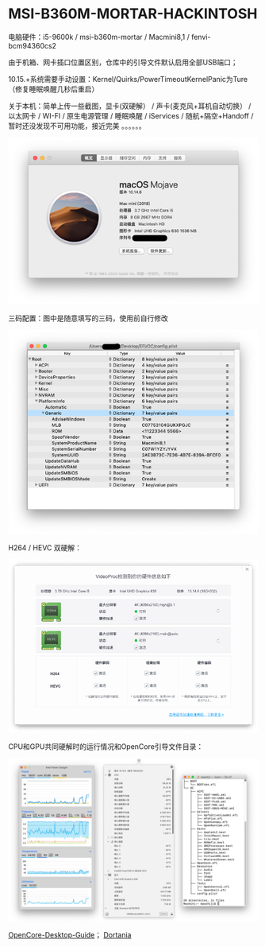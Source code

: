 # MSI-B360M-MORTAR-HACKINTOSH
电脑硬件：i5-9600k / msi-b360m-mortar / Macmini8,1 / fenvi-bcm94360cs2

由于机箱、网卡插口位置区别，仓库中的引导文件默认启用全部USB端口；

10.15.+系统需要手动设置：Kernel/Quirks/PowerTimeoutKernelPanic为Ture（修复睡眠唤醒几秒后重启）

关于本机：简单上传一些截图，显卡(双硬解） / 声卡(麦克风+耳机自动切换） / 以太网卡 / WI-FI / 原生电源管理 / 睡眠唤醒 / iServices / 随航+隔空+Handoff / 暂时还没发现不可用功能，接近完美 。。。。。。

![image](https://github.com/Utmostmao/MSI-B360M-MORTAR-HACKINTOSH/blob/master/Screenshots/%E5%85%B3%E4%BA%8E%E6%9C%AC%E6%9C%BA.png)

三码配置：图中是随意填写的三码，使用前自行修改

![image](https://github.com/Utmostmao/MSI-B360M-MORTAR-HACKINTOSH/blob/master/Screenshots/%E4%B8%89%E7%A0%81%E9%85%8D%E7%BD%AE.png)

H264 / HEVC 双硬解：

![image](https://github.com/Utmostmao/MSI-B360M-MORTAR-HACKINTOSH/blob/master/Screenshots/H264:HEVC.png)

CPU和GPU共同硬解时的运行情况和OpenCore引导文件目录：

![image](https://github.com/Utmostmao/MSI-B360M-MORTAR-HACKINTOSH/blob/master/Screenshots/misc.png)

[OpenCore-Desktop-Guide](https://dortania.github.io/OpenCore-Desktop-Guide/ "台式机OpenCore指南")；
[Dortania](https://dortania.github.io/ "最佳OpenCore指南维护组织")
